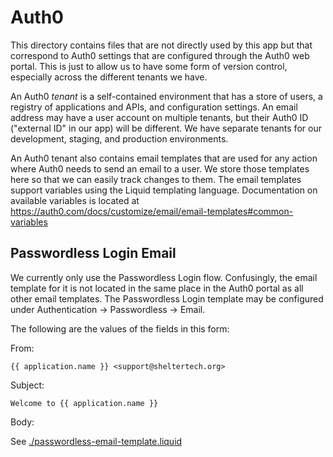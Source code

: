 # Auth0

This directory contains files that are not directly used by this app but that
correspond to Auth0 settings that are configured through the Auth0 web portal.
This is just to allow us to have some form of version control, especially across
the different tenants we have.

An Auth0 _tenant_ is a self-contained environment that has a store of users, a
registry of applications and APIs, and configuration settings. An email address
may have a user account on multiple tenants, but their Auth0 ID ("external ID"
in our app) will be different. We have separate tenants for our development,
staging, and production environments.

An Auth0 tenant also contains email templates that are used for any action where
Auth0 needs to send an email to a user. We store those templates here so that we
can easily track changes to them. The email templates support variables using
the Liquid templating language. Documentation on available variables is located
at https://auth0.com/docs/customize/email/email-templates#common-variables


## Passwordless Login Email

We currently only use the Passwordless Login flow. Confusingly, the email
template for it is not located in the same place in the Auth0 portal as all
other email templates. The Passwordless Login template may be configured under
Authentication -> Passwordless -> Email.

The following are the values of the fields in this form:

From:

```
{{ application.name }} <support@sheltertech.org>
```

Subject:

```
Welcome to {{ application.name }}
```

Body:

See [./passwordless-email-template.liquid](./passwordless-email-template.liquid)
